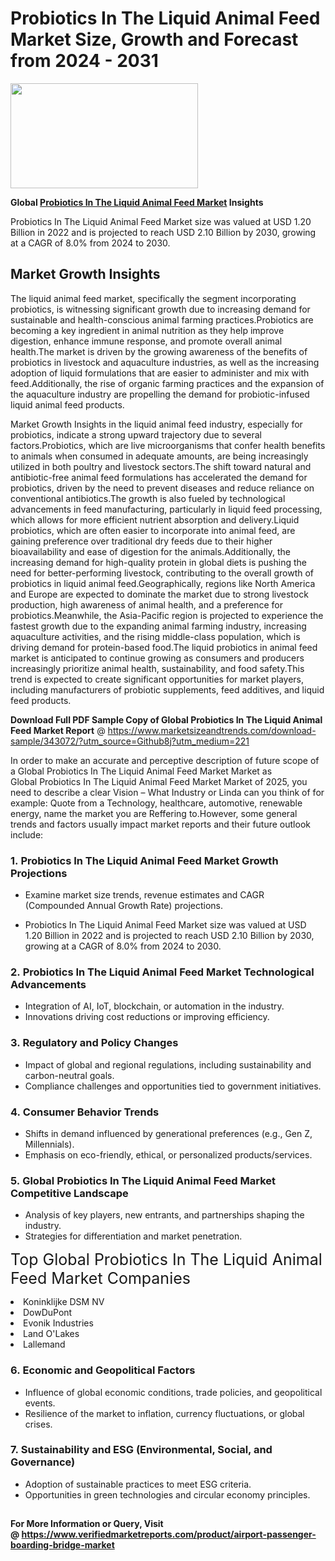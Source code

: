 <H1>Probiotics In The Liquid Animal Feed Market Size, Growth and Forecast from 2024 - 2031</H1><img class="aligncenter size-medium wp-image-584254" src="https://thirdeyenews.in/wp-content/uploads/2024/09/Global-Market-Research-300x168.jpeg" alt="" width="300" height="168" /><p><strong>Global&nbsp;<a href="https://www.marketsizeandtrends.com/download-sample/343072/?utm_source=Github8j?utm_medium=221">Probiotics In The Liquid Animal Feed Market</a> Insights</strong></p><p>Probiotics In The Liquid Animal Feed Market size was valued at USD 1.20 Billion in 2022 and is projected to reach USD 2.10 Billion by 2030, growing at a CAGR of 8.0% from 2024 to 2030.</p><p><h2>Market Growth Insights</h2> <p>The liquid animal feed market, specifically the segment incorporating probiotics, is witnessing significant growth due to increasing demand for sustainable and health-conscious animal farming practices.Probiotics are becoming a key ingredient in animal nutrition as they help improve digestion, enhance immune response, and promote overall animal health.The market is driven by the growing awareness of the benefits of probiotics in livestock and aquaculture industries, as well as the increasing adoption of liquid formulations that are easier to administer and mix with feed.Additionally, the rise of organic farming practices and the expansion of the aquaculture industry are propelling the demand for probiotic-infused liquid animal feed products.</p> <p>Market Growth Insights in the liquid animal feed industry, especially for probiotics, indicate a strong upward trajectory due to several factors.Probiotics, which are live microorganisms that confer health benefits to animals when consumed in adequate amounts, are being increasingly utilized in both poultry and livestock sectors.The shift toward natural and antibiotic-free animal feed formulations has accelerated the demand for probiotics, driven by the need to prevent diseases and reduce reliance on conventional antibiotics.The growth is also fueled by technological advancements in feed manufacturing, particularly in liquid feed processing, which allows for more efficient nutrient absorption and delivery.Liquid probiotics, which are often easier to incorporate into animal feed, are gaining preference over traditional dry feeds due to their higher bioavailability and ease of digestion for the animals.Additionally, the increasing demand for high-quality protein in global diets is pushing the need for better-performing livestock, contributing to the overall growth of probiotics in liquid animal feed.Geographically, regions like North America and Europe are expected to dominate the market due to strong livestock production, high awareness of animal health, and a preference for probiotics.Meanwhile, the Asia-Pacific region is projected to experience the fastest growth due to the expanding animal farming industry, increasing aquaculture activities, and the rising middle-class population, which is driving demand for protein-based food.The liquid probiotics in animal feed market is anticipated to continue growing as consumers and producers increasingly prioritize animal health, sustainability, and food safety.This trend is expected to create significant opportunities for market players, including manufacturers of probiotic supplements, feed additives, and liquid feed products.</p> <p><span class=""><strong>Download Full PDF Sample Copy of Global Probiotics In The Liquid Animal Feed Market Report</strong> @ <a href="https://www.marketsizeandtrends.com/download-sample/343072/?utm_source=Github8j?utm_medium=221" target="_blank">https://www.marketsizeandtrends.com/download-sample/343072/?utm_source=Github8j?utm_medium=221</a></span></p><p>In order to make an accurate and perceptive description of future scope of a Global&nbsp;Probiotics In The Liquid Animal Feed Market Market as Global&nbsp;Probiotics In The Liquid Animal Feed Market Market of 2025, you need to describe a clear Vision &ndash; What Industry or Linda can you think of for example: Quote from a Technology, healthcare, automotive, renewable energy, name the market you are Reffering to.However, some general trends and factors usually impact market reports and their future outlook include:</p><h3>1.&nbsp;<strong>Probiotics In The Liquid Animal Feed Market Growth Projections</strong></h3><ul><li>Examine market size trends, revenue estimates and CAGR (Compounded Annual Growth Rate) projections.</li><li><p>Probiotics In The Liquid Animal Feed Market size was valued at USD 1.20 Billion in 2022 and is projected to reach USD 2.10 Billion by 2030, growing at a CAGR of 8.0% from 2024 to 2030.</p></li></ul><h3>2.&nbsp;<strong>Probiotics In The Liquid Animal Feed Market Technological Advancements</strong></h3><ul><li>Integration of AI, IoT, blockchain, or automation in the industry.</li><li>Innovations driving cost reductions or improving efficiency.</li></ul><h3>3.&nbsp;<strong>Regulatory and Policy Changes</strong></h3><ul><li>Impact of global and regional regulations, including sustainability and carbon-neutral goals.</li><li>Compliance challenges and opportunities tied to government initiatives.</li></ul><h3>4.&nbsp;<strong>Consumer Behavior Trends</strong></h3><ul><li>Shifts in demand influenced by generational preferences (e.g., Gen Z, Millennials).</li><li>Emphasis on eco-friendly, ethical, or personalized products/services.</li></ul><h3>5.&nbsp;<strong>Global Probiotics In The Liquid Animal Feed Market Competitive Landscape</strong></h3><ul><li>Analysis of key players, new entrants, and partnerships shaping the industry.</li><li>Strategies for differentiation and market penetration.</li></ul><p data-pm-slice="1 1 []"><span style="color: inherit; font-family: inherit; font-size: 25px;">Top Global Probiotics In The Liquid Animal Feed Market Companies</span></p><div class="" data-test-id=""><p><li>Koninklijke DSM NV</li><li> DowDuPont</li><li> Evonik Industries</li><li> Land O'Lakes</li><li> Lallemand</li></p></div><h3>6.&nbsp;<strong>Economic and Geopolitical Factors</strong></h3><ul><li>Influence of global economic conditions, trade policies, and geopolitical events.</li><li>Resilience of the market to inflation, currency fluctuations, or global crises.</li></ul><h3>7.&nbsp;<strong>Sustainability and ESG (Environmental, Social, and Governance)</strong></h3><ul><li>Adoption of sustainable practices to meet ESG criteria.</li><li>Opportunities in green technologies and circular economy principles.</li></ul><h2><strong style="font-size: 14px;">For More Information or Query, Visit @&nbsp;</strong><a style="background-color: #ffffff; font-size: 14px;" href="https://www.marketsizeandtrends.com/report/probiotics-in-the-liquid-animal-feed-market/" target="_blank">https://www.verifiedmarketreports.com/product/airport-passenger-boarding-bridge-market</a></h2>